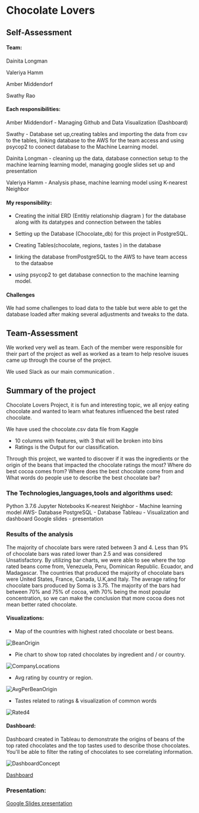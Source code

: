 # Chocolate Lovers

## Self-Assessment

#### Team:

Dainita Longman

Valeriya Hamm

Amber Middendorf

Swathy Rao

#### Each responsibilities: 

Amber Middendorf -  Managing Github and Data Visualization (Dashboard)

Swathy - Database set up,creating tables and importing the data from csv to the tables, linking database to the AWS for the team access and using psycop2 to coonect database to the Machine Learning model.

Dainita Longman -  cleaning up the data, database connection setup to the machine learning learning model,  managing google slides set up and presentation 

Valeriya Hamm - Analysis phase, machine learning model using K-nearest Neighbor

#### My responsibility:

- Creating the initial ERD (Entitiy relationship diagram ) for the database along with its datatypes and connection between the tables

- Setting up the Database (Chocolate_db) for this project in PostgreSQL. 

- Creating Tables(chocolate, regions, tastes ) in the database 

- linking the database fromPostgreSQL to the AWS to  have team access to the dataabse 

- using psycop2  to get  database connection  to the machine learning model.


#### Challenges 

We had some challenges to load data to the table but were able to get the database loaded after making several adjustments and tweaks to the data. 

## Team-Assessment

We worked very well as team. Each of the member were responsible for their part of the project as well as worked as a team to help resolve isuues came up through the course of the project. 

We used Slack as our main communication . 

## Summary of the project 

Chocolate Lovers Project, it is fun and interesting topic, we all enjoy eating chocolate and wanted to learn what features influenced the best rated chocolate. 

We have used the chocolate.csv data file from Kaggle
* 10 columns with features, with 3 that will be broken into bins
* Ratings is the Output for our classification.

Through this project, we wanted to discover if it was the ingredients or the origin of the beans that impacted the chocolate ratings the most? Where do best cocoa comes from? Where does the best chocolate come from and What words do people use to describe the best chocolate bar?

### The Technologies,languages,tools and algorithms used: 

Python 3.7.6
Jupyter Notebooks
K-nearest Neighbor - Machine learning model
AWS- Database
PostgreSQL - Database
Tableau - Visualization and dashboard 
Google slides - presentation 

### Results of the analysis 

The majority of chocolate bars were rated between 3 and 4. Less than 9% of chocolate bars was rated lower than 2.5 and was considered Unsatisfactory.  By utilizing bar charts, we were able to see where the top rated beans come from, Venezuela, Peru, Dominican Republic. Ecuador, and Madagascar. The countries that produced the majority of chocolate bars were United States, France, Canada, U.K,and Italy. The average rating for chocolate bars produced by Soma is 3.75. The majority of the bars had between 70% and 75% of cocoa, with 70% being the most popular concentration, so we can make the conclusion that more cocoa does not mean better rated chocolate. 



#### Visualizations:
* Map of the countries with highest rated chocolate or best beans.

![BeanOrigin](https://user-images.githubusercontent.com/95837693/170160404-0cce849e-75bc-429b-852d-e8e98e20b790.PNG)

* Pie chart to show top rated chocolates by ingredient and / or country.

![CompanyLocations](https://user-images.githubusercontent.com/95837693/170160418-b984d22d-5c8b-4658-bfd4-aeb3b2ccfbc8.PNG)

* Avg rating by country or region.

![AvgPerBeanOrigin](https://user-images.githubusercontent.com/95837693/170160438-bffbd400-fb00-4626-af2d-8e1b010cf0eb.PNG)


* Tastes related to ratings & visualization of common words

![Rated4](https://user-images.githubusercontent.com/95837693/170157155-0f01b9d7-116d-45a3-91e3-aa2480da9bd6.png)


#### Dashboard:

Dashboard created in Tableau to demonstrate the origins of beans of the top rated chocolates and the top tastes used to describe those chocolates. You'll be able to filter the rating of chocolates to see correlating information.

![DashboardConcept](https://user-images.githubusercontent.com/95837693/171538039-2054d1a0-79c9-4d66-92ba-0b1f6e12ddbe.PNG)

[Dashboard](https://public.tableau.com/app/profile/amber.middendorf/viz/Chocolate_Lovers_Maps/ChocolateStory?publish=yes)

### Presentation:
[Google Slides presentation](https://docs.google.com/presentation/d/1te5ZXxZTKd96h4kvXEQcbKajDS40BcD1Jgh-bilh2kU/edit#slide=id.g12a98ee664f_0_1)
